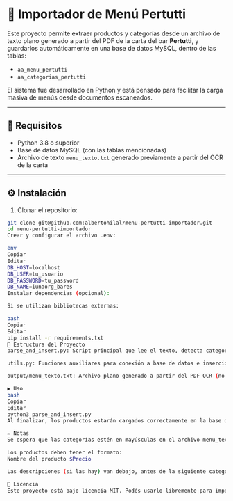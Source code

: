 # 🥗 Importador de Menú Pertutti

Este proyecto permite extraer productos y categorías desde un archivo de texto plano generado a partir del PDF de la carta del bar **Pertutti**, y guardarlos automáticamente en una base de datos MySQL, dentro de las tablas:

- `aa_menu_pertutti`
- `aa_categorias_pertutti`

El sistema fue desarrollado en Python y está pensado para facilitar la carga masiva de menús desde documentos escaneados.

---

## 🚀 Requisitos

- Python 3.8 o superior
- Base de datos MySQL (con las tablas mencionadas)
- Archivo de texto `menu_texto.txt` generado previamente a partir del OCR de la carta

---

## ⚙️ Instalación

1. Clonar el repositorio:

```bash
git clone git@github.com:albertohilal/menu-pertutti-importador.git
cd menu-pertutti-importador
Crear y configurar el archivo .env:

env
Copiar
Editar
DB_HOST=localhost
DB_USER=tu_usuario
DB_PASSWORD=tu_password
DB_NAME=iunaorg_bares
Instalar dependencias (opcional):

Si se utilizan bibliotecas externas:

bash
Copiar
Editar
pip install -r requirements.txt
📝 Estructura del Proyecto
parse_and_insert.py: Script principal que lee el texto, detecta categorías y productos e inserta en la base.

utils.py: Funciones auxiliares para conexión a base de datos e inserciones SQL.

output/menu_texto.txt: Archivo plano generado a partir del PDF OCR (no se incluye por defecto).

▶️ Uso
bash
Copiar
Editar
python3 parse_and_insert.py
Al finalizar, los productos estarán cargados correctamente en la base de datos y listos para ser usados por el frontend.

✏️ Notas
Se espera que las categorías estén en mayúsculas en el archivo menu_texto.txt.

Los productos deben tener el formato:
Nombre del producto $Precio

Las descripciones (si las hay) van debajo, antes de la siguiente categoría o producto.

📂 Licencia
Este proyecto está bajo licencia MIT. Podés usarlo libremente para importar menús u otros documentos similares.

